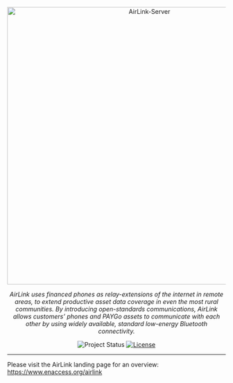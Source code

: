<!-- markdownlint-disable-next-line first-line-h1 -->
<p align="center">
  <a href="https://github.com/EnAccess/AirLink-Server">
    <img
      src="https://enaccess.org/wp-content/uploads/2023/04/Airlink-Graphics-GitHub-2240-%C3%97-800-.svg"
      alt="AirLink-Server"
      width="640"
    >
  </a>
</p>
<p align="center">
    <em>AirLink uses financed phones as relay-extensions of the internet in remote areas, to extend productive asset data coverage in even the most rural communities. By introducing open-standards communications, AirLink allows customers’ phones and PAYGo assets to communicate with each other by using widely available, standard low-energy Bluetooth connectivity.</em>
</p>
<p align="center">
  <img
    alt="Project Status"
    src="https://img.shields.io/badge/Project%20Status-stable-green"
  >
  <a href="https://github.com/EnAccess/AirLink-Server/blob/main/LICENSE" target="_blank">
    <img
      alt="License"
      src="https://img.shields.io/github/license/EnAccess/AirLink-Server"
    >
  </a>
</p>

---

Please visit the AirLink landing page for an overview:
<https://www.enaccess.org/airlink>
